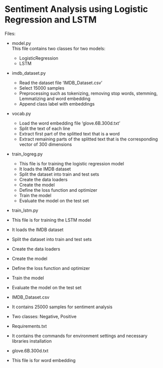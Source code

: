 # Sentiment Analysis using Logistic Regression and LSTM

Files:
- model.py
  <br> This file contains two classes for two models:
  - LogisticRegression
  - LSTM
 
- imdb_dataset.py
  - Read the dataset file ‘IMDB_Dataset.csv’ 
  - Select 15000 samples
  - Preprocessing such as tokenizing, removing stop words, stemming, Lemmatizing and word embedding
  - Append class label with embeddings

- vocab.py
  -	Load the word embedding file ‘glove.6B.300d.txt’
  -	Split the text of each line 
  - Extract first part of the splitted text that is a word
  - Extract remaining parts of the splitted text that is the corresponding vector of 300 dimensions

- train_logreg.py
  -	This file is for training the logistic regression model
  -	It loads the IMDB dataset
  -	Split the dataset into train and test sets
  -	Create the data loaders
  -	Create the model
  -	Define the loss function and optimizer
  -	Train the model
  -	Evaluate the model on the test set



-	train_lstm.py
  -	This file is for training the LSTM model
  -	It loads the IMDB dataset
  -	Split the dataset into train and test sets
  -	Create the data loaders
  -	Create the model
  -	Define the loss function and optimizer
  -	Train the model
  -	Evaluate the model on the test set

-	IMDB_Dataset.csv
  -	It contains 25000 samples for sentiment analysis
  -	Two classes: Negative, Positive

-	Requirements.txt
  -	It contains the commands for environment settings and necessary libraries installation
-	glove.6B.300d.txt
  -	This file is for word embedding



